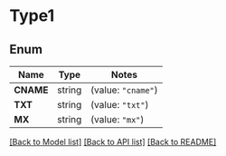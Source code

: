 # Type1

## Enum

Name | Type | Notes
------------ | ------------- | -------------
**CNAME** | string | (value: `"cname"`)
**TXT** | string | (value: `"txt"`)
**MX** | string | (value: `"mx"`)


[[Back to Model list]](../README.md#documentation-for-models) [[Back to API list]](../README.md#documentation-for-api-endpoints) [[Back to README]](../README.md)


